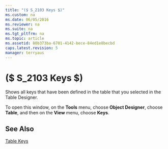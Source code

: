 ```yaml
---
title: "($ S_2103 Keys $)"
ms.custom: na
ms.date: 06/05/2016
ms.reviewer: na
ms.suite: na
ms.tgt_pltfrm: na
ms.topic: article
ms.assetid: 80b373ba-6701-4142-bece-84ed1e8becbd
caps.latest.revision: 5
manager: terryaus
---
```

# ($ S_2103 Keys $)
Shows all keys that have been defined in the table that you selected in the Table Designer.  
  
 To open this window, on the **Tools** menu, choose **Object Designer**, choose **Table**, and then on the **View** menu, choose **Keys**.  
  
## See Also  
 [Table Keys](../dynamics-nav/Table-Keys.md)